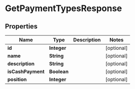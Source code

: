 
# GetPaymentTypesResponse

## Properties
Name | Type | Description | Notes
------------ | ------------- | ------------- | -------------
**id** | **Integer** |  |  [optional]
**name** | **String** |  |  [optional]
**description** | **String** |  |  [optional]
**isCashPayment** | **Boolean** |  |  [optional]
**position** | **Integer** |  |  [optional]



